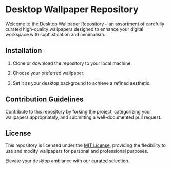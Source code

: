 # Desktop Wallpaper Repository

Welcome to the Desktop Wallpaper Repository – an assortment of carefully curated high-quality wallpapers designed to enhance your digital workspace with sophistication and minimalism.

## Installation

1. Clone or download the repository to your local machine.

3. Choose your preferred wallpaper.

4. Set it as your desktop background to achieve a refined aesthetic.

## Contribution Guidelines

Contribute to this repository by forking the project, categorizing your wallpapers appropriately, and submitting a well-documented pull request.

## License

This repository is licensed under the [MIT License](LICENSE), providing the flexibility to use and modify wallpapers for personal and professional purposes.

Elevate your desktop ambiance with our curated selection.
